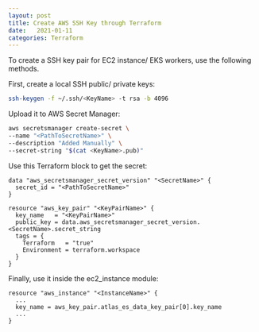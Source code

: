```yaml
---
layout: post
title: Create AWS SSH Key through Terraform
date:   2021-01-11
categories: Terraform
---
```

To create a SSH key pair for EC2 instance/ EKS workers, use the following methods.

First, create a local SSH public/ private keys:
```bash
ssh-keygen -f ~/.ssh/<KeyName> -t rsa -b 4096
```

Upload it to AWS Secret Manager:
```bash
aws secretsmanager create-secret \
--name "<PathToSecretName>" \
--description "Added Manually" \
--secret-string "$(cat <KeyName>.pub)"
```

Use this Terraform block to get the secret:
```HCL
data "aws_secretsmanager_secret_version" "<SecretName>" {
  secret_id = "<PathToSecretName>"
}

resource "aws_key_pair" "<KeyPairName>" {
  key_name   = "<KeyPairName>"
  public_key = data.aws_secretsmanager_secret_version.<SecretName>.secret_string
  tags = {
    Terraform   = "true"
    Environment = terraform.workspace
  }
}
```

Finally, use it inside the ec2_instance module:
```HCL
resource "aws_instance" "<InstanceName>" {
  ...
  key_name = aws_key_pair.atlas_es_data_key_pair[0].key_name
  ...
}
```

